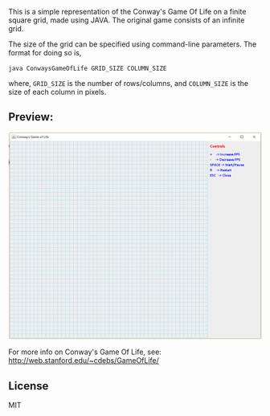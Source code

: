 This is a simple representation of the Conway's Game Of Life on a finite square grid, made using JAVA. The original game consists of an infinite grid.

The size of the grid can be specified using command-line parameters. The format for doing so is,

```
java ConwaysGameOfLife GRID_SIZE COLUMN_SIZE
```

where, `GRID_SIZE` is the number of rows/columns, and `COLUMN_SIZE` is the size of each column in pixels.


## Preview:


![Conway's Game Of Life Preview Image](/Readme-Images/Conway's_Game_Of_Life_Preview_Image.png "Conway's Game Of Life Preview Image")




For more info on Conway's Game Of Life, see: http://web.stanford.edu/~cdebs/GameOfLife/


## License

MIT
